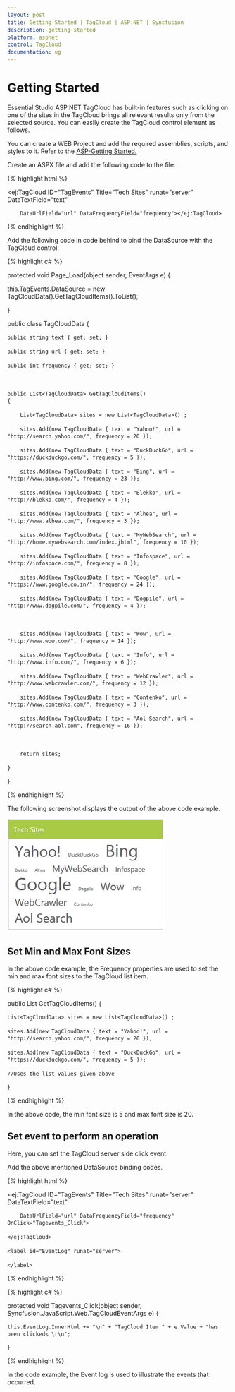 ```yaml
---
layout: post
title: Getting Started | TagCloud | ASP.NET | Syncfusion
description: getting started
platform: aspnet
control: TagCloud
documentation: ug
---
```


# Getting Started

Essential Studio ASP.NET TagCloud has built-in features such as clicking on one of the sites in the TagCloud brings all relevant results only from the selected source. You can easily create the TagCloud control element as follows.

You can create a WEB Project and add the required assemblies, scripts, and styles to it.  Refer to the [ASP-Getting Started.](http://docs.syncfusion.com/aspnetmvc/captcha/getting-started#create-your-first-captcha-in-aspnet-mvc)

Create an ASPX file and add the following code to the file.



{% highlight html %}

<ej:TagCloud ID="TagEvents" Title="Tech Sites" runat="server" DataTextField="text"

        DataUrlField="url" DataFrequencyField="frequency"></ej:TagCloud>

{% endhighlight %}



Add the following code in code behind to bind the DataSource with the TagCloud control.


{% highlight c# %}

protected void Page_Load(object sender, EventArgs e)
{

   this.TagEvents.DataSource = new TagCloudData().GetTagCloudItems().ToList();

}

public class TagCloudData
{

	public string text { get; set; }

	public string url { get; set; }

	public int frequency { get; set; }



	public List<TagCloudData> GetTagCloudItems()
	{

		List<TagCloudData> sites = new List<TagCloudData>() ;

		sites.Add(new TagCloudData { text = "Yahoo!", url = "http://search.yahoo.com/", frequency = 20 });

		sites.Add(new TagCloudData { text = "DuckDuckGo", url = "https://duckduckgo.com/", frequency = 5 });

		sites.Add(new TagCloudData { text = "Bing", url = "http://www.bing.com/", frequency = 23 });

		sites.Add(new TagCloudData { text = "Blekko", url = "http://blekko.com/", frequency = 4 });

		sites.Add(new TagCloudData { text = "Alhea", url = "http://www.alhea.com/", frequency = 3 });

		sites.Add(new TagCloudData { text = "MyWebSearch", url = "http://home.mywebsearch.com/index.jhtml", frequency = 10 });

		sites.Add(new TagCloudData { text = "Infospace", url = "http://infospace.com/", frequency = 8 });

		sites.Add(new TagCloudData { text = "Google", url = "https://www.google.co.in/", frequency = 24 });

		sites.Add(new TagCloudData { text = "Dogpile", url = "http://www.dogpile.com/", frequency = 4 });



		sites.Add(new TagCloudData { text = "Wow", url = "http://www.wow.com/", frequency = 14 });

		sites.Add(new TagCloudData { text = "Info", url = "http://www.info.com/", frequency = 6 });

		sites.Add(new TagCloudData { text = "WebCrawler", url = "http://www.webcrawler.com/", frequency = 12 });

		sites.Add(new TagCloudData { text = "Contenko", url = "http://www.contenko.com/", frequency = 3 });

		sites.Add(new TagCloudData { text = "Aol Search", url = "http://search.aol.com", frequency = 16 });



		return sites;

	}    

}

{% endhighlight %}

The following screenshot displays the output of the above code example.

![](Getting-Started_images/Getting-Started_img1.png) 



## Set Min and Max Font Sizes

In the above code example, the Frequency properties are used to set the min and max font sizes to the TagCloud list item.

{% highlight c# %}



public List<TagCloudData> GetTagCloudItems()
{

	List<TagCloudData> sites = new List<TagCloudData>() ;

	sites.Add(new TagCloudData { text = "Yahoo!", url = "http://search.yahoo.com/", frequency = 20 });

	sites.Add(new TagCloudData { text = "DuckDuckGo", url = "https://duckduckgo.com/", frequency = 5 });

    //Uses the list values given above

}

{% endhighlight %}

In the above code, the min font size is 5 and max font size is 20.

## Set event to perform an operation

Here, you can set the TagCloud server side click event.

Add the above mentioned DataSource binding codes.

{% highlight html %}

<ej:TagCloud ID="TagEvents" Title="Tech Sites" runat="server" DataTextField="text"

        DataUrlField="url" DataFrequencyField="frequency" OnClick="Tagevents_Click">

    </ej:TagCloud>

    <label id="EventLog" runat="server">

    </label>

{% endhighlight %}



{% highlight c# %}

protected void Tagevents_Click(object sender, Syncfusion.JavaScript.Web.TagCloudEventArgs e)
{

	this.EventLog.InnerHtml += "\n" + "TagCloud Item " + e.Value + "has been clicked< \r\n";

}

{% endhighlight %}


In the code example, the Event log is used to illustrate the events that occurred.

